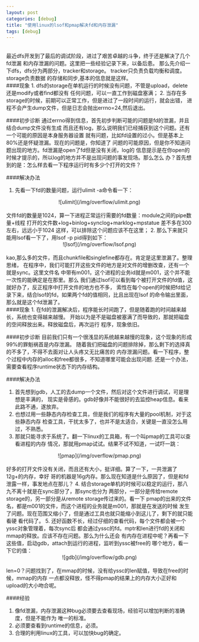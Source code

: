 ```yaml
---
layout: post
categories: [debug]
title: "使用linux的lsof和pmap解决fd和内存泄漏"
tags: [debug]
---
```


<br/>
最近dfs开发到了最后的调试阶段，进过了艰苦卓越的斗争，终于还是解决了几个fd泄漏
和内存泄漏的问题。这里把一些经验记录下来，以备后患。  
那么先介绍一下dfs，dfs分为两部分，tracker和storage。
tracker只负责负载均衡和调度。storage负责数据
的存储和同步,基本的信息就是这样。  

<br/>
####现象
1. dfs的storage在单机运行的时候没有问题，不管是upload，delete还是modify或者find都没有
任何问题，可以一直工作到磁盘塞满；  
2. 当存在多storage的时候，前期可以正常工作，但是进过了一段时间的运行，就会出错，
进程不会产生dump文件，但是日志会抛出errno=24,然后退出。

####初步诊断
通过errno得到信息，首先初步判断可能的问题是fd的泄漏，并且结合dump文件没有生成
而且还有log，那么说明我们已经捕获到这个问题。还有一个可能的原因是本身服务器设置
就有问题，比如fd设置的过小。但是基本上80%还是怀疑泄漏。现在的问题是，你知道了
问题的可能原因，但是你不知道问题出现的地方。fd泄漏是open了fd但是没有关闭，log的
信息提示是在你open的时候才提示的，所以log的地方并不是出现问题的事发现场。那么怎么
办？首先想到的是：怎么样去看一下程序运行时有多少个打开的文件？  

####解决办法
1. 先看一下fd的数量问题，运行ulimit -a命令看一下：  
<center>
![ulimit](/img/overflow/ulimit.png)
</center>
<br/>
文件fd的数量是1024，算一下进程正常运行需要的fd数量：module之间的pipe数量+线程
打开的文件数+log+binlog+synclog+marklog+mpstatue 差不多在300左右，远远小于1024
这样，可以排除这个问题应该不在这里；  
2. 那么下来就只能用lsof看一下了，用lsof -p pid得到如下：  
<center>
![lsof](/img/overflow/lsof.png)
</center>
<br/>
kao,那么多的文件，而且chunkfile和singlefine都存在。肯定是这里泄漏了。整理思绪，
在程序中，我们可能打开这些文件的地方是对文件的增删改查，还有一个就是sync。这里文件名
中带有m001，这个进程的业务id就是m001，这个并不能一次性的能确定是在那里。那么
我们通过lsof可以看到每个被打开文件的fd值，这就好办了，反正程序中打开文件的地方也不多，
索性在每个open的时候把fd给记录下来，结合lsof的fd，如果两个fd的值相同，比且出现在lsof
的命令输出里面，那么就是这个fd泄漏了。  

<br/>
####现象
1. 在fd的泄漏解决后，程序能长时间跑了，但是随着跑的时间越来越长，系统也变得越来越慢。
开始以为是不是磁盘被塞满了而导致的，那就把磁盘的空间释放出来。释放磁盘后，再次运行
程序，现象依旧。  

####初步诊断
目前我们只有一个很浅显的系统越来越慢的现象，这个现象的形成99%的罪魁祸首是内存泄漏。
随着我们把磁盘的问题排除掉，那么剩下的选择真的不多了，不得不去面对让人头疼又无比痛苦的
内存泄漏问题。看一下程序，整个过程中内存的alloc和free都很多，不知道哪里可能会出现问题.
还是一个办法，需要查看程序runtime状态下的内存结构。  

####解决办法
1. 首先想到gdb，人工的去dump一个文件，然后对这个文件进行调试，可是理想是丰满的，
现实是骨感的。gdb好像并不能很好的去监控heap信息。看来此路不通，遂放弃。  
2. 也想过用一些静态内存检查工具，但是我们的程序有大量的pool机制，对于这些静态内存
检查工具，干扰太多了，也并不是太适合，关键是一直没怎么用过，不熟悉。
3. 那就只能寻求于系统了。翻一下linux的工具箱，有一个叫pmap的工具可以查看进程的内存
情况，那就用pmap试试。结果不试不知道，一试吓一跳：  
<center>
![pmap](/img/overflow/pmap.png)
</center>
<br/>
好多的打开文件没有关闭，而且还有大小，挺详细。算了一下，一共泄漏了12g+的内存，幸好
哥的机器是16g内存。那么现在知道是什么原因了，但是和fd泄露一样，事发地点在那儿？
4. 结合storage单机的时候可以稳定的运行，那八九不离十就是在sync部分了，那sync也分为
两部分，一部分是传给remote storage的，另一部分是从remote storage传过来的。看一下
pmap的出来的文件名，都是m001的文件，而这个进程的业务就是m001，那就是在发送的时候
发生了问题。现在范围又缩小了，但是通过工具也就只能缩小到这儿了，剩下的就只能看硬
看代码了。  
5. 还好函数不长，经过仔细的查看代码，每个文件都会被一个yssc对象管理着，每次sync后
都会通过yssc的fd。mptr和len进行fd的关闭和mmap的释放。应该不存在问题。那么为什么还会
有内存在进程中呢？再看一下这些值，启动gdb，attach到运行的进程，监听到yssc被free的
哪个地方，看一下它的值：  
<center>
![gdb](/img/overflow/gdb.png)
</center>
<br/>
len=0？问题找到了，在mmap的时候，没有给yssc的len赋值，导致在free的时候，mmap的内存
一点都没释放，怪不得pmap的结果上的内存大小正好和upload的大小吻合呢。  

####经验
1. 像fd泄漏，内存泄漏这种bug必须要去查看现场，经验可以增加判断的准确度，但是不能作为
唯一的标准。  
2. 必须要查看到runtime的信息，必须。  
3. 合理的利用linux的工具，可以加快bug的确定。  


